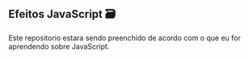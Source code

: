 ## Efeitos JavaScript 🗃

Este repositorio estara sendo preenchido de acordo com o que eu for aprendendo sobre JavaScript.